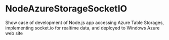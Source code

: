NodeAzureStorageSocketIO
========================

Show case of development of Node.js app accessing Azure Table Storages, implementing socket.io for realtime data, and deployed to Windows Azure web site 
